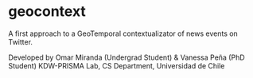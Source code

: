 geocontext
==========

A first approach to a GeoTemporal contextualizator of news events on Twitter.

Developed by Omar Miranda (Undergrad Student) & Vanessa Peña (PhD Student)
KDW-PRISMA Lab, CS Department, Universidad de Chile
